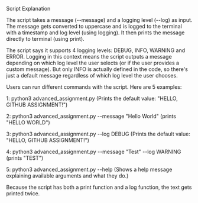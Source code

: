 Script Explanation

The script takes a message (--message) and a logging level (--log) as input. 
The message gets converted to uppercase and is logged to the terminal with a timestamp and log level (using logging). It then prints the message directly to terminal (using print).

The script says it supports 4 logging levels: 
DEBUG, INFO, WARNING and ERROR. 
Logging in this context means the script outputs a message depending on which log level the user selects (or if the user provides a custom message). 
But only INFO is actually defined in the code, so there's just a default message regardless of which log level the user chooses.

Users can run different commands with the script. Here are 5 examples:

1: python3 advanced_assignment.py (Prints the default value: "HELLO, GITHUB ASSIGNMENT!")

2: python3 advanced_assignment.py --message "Hello World" (prints "HELLO WORLD")

3: python3 advanced_assignment.py --log DEBUG (Prints the default value: "HELLO, GITHUB ASSIGNMENT!")

4: python3 advanced_assignment.py --message "Test" --log WARNING (prints "TEST")

5: python3 advanced_assignment.py --help (Shows a help message explaining available arguments and what they do.)

Because the script has both a print function and a log function, the text gets printed twice.





